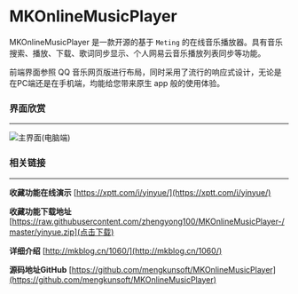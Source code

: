 MKOnlineMusicPlayer
========
MKOnlineMusicPlayer 是一款开源的基于 `Meting` 的在线音乐播放器。具有音乐搜索、播放、下载、歌词同步显示、个人网易云音乐播放列表同步等功能。

前端界面参照 QQ 音乐网页版进行布局，同时采用了流行的响应式设计，无论是在PC端还是在手机端，均能给您带来原生 app 般的使用体验。

### 界面欣赏
-----
![主界面(电脑端)](https://user-images.githubusercontent.com/16880885/30487091-f7b45980-9a64-11e7-9588-8b6b87ac6763.jpg)

### 相关链接
-----
**收藏功能在线演示** [https://xptt.com/i/yinyue/](https://xptt.com/i/yinyue/)

**收藏功能下载地址** [https://raw.githubusercontent.com/zhengyong100/MKOnlineMusicPlayer-/master/yinyue.zip](点击下载)

**详细介绍** [http://mkblog.cn/1060/](http://mkblog.cn/1060/)

**源码地址GitHub** [https://github.com/mengkunsoft/MKOnlineMusicPlayer](https://github.com/mengkunsoft/MKOnlineMusicPlayer)
